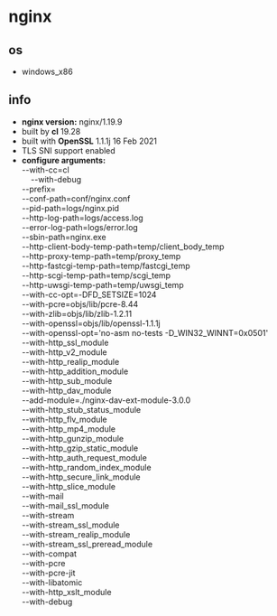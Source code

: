 # nginx
## os
- windows_x86
## info
- **nginx version:**   nginx/1.19.9
- built by **cl** 19.28
- built with **OpenSSL** 1.1.1j  16 Feb 2021
- TLS SNI support enabled
- **configure arguments:** <br>
--with-cc=cl <br>
&nbsp;&nbsp;&nbsp;&nbsp;--with-debug<br>
 --prefix= <br>
 --conf-path=conf/nginx.conf <br>
 --pid-path=logs/nginx.pid  <br>
 --http-log-path=logs/access.log  <br>
 --error-log-path=logs/error.log  <br>
 --sbin-path=nginx.exe  <br>
 --http-client-body-temp-path=temp/client_body_temp <br>
 --http-proxy-temp-path=temp/proxy_temp <br>
 --http-fastcgi-temp-path=temp/fastcgi_temp  <br>
 --http-scgi-temp-path=temp/scgi_temp  <br>
 --http-uwsgi-temp-path=temp/uwsgi_temp <br>
 --with-cc-opt=-DFD_SETSIZE=1024 <br>
 --with-pcre=objs/lib/pcre-8.44 <br>
 --with-zlib=objs/lib/zlib-1.2.11  <br>
 --with-openssl=objs/lib/openssl-1.1.1j <br>
 --with-openssl-opt='no-asm no-tests -D_WIN32_WINNT=0x0501'  <br>
 --with-http_ssl_module <br>
 --with-http_v2_module <br>
 --with-http_realip_module <br>
 --with-http_addition_module <br>
 --with-http_sub_module <br>
 --with-http_dav_module <br>
 --add-module=./nginx-dav-ext-module-3.0.0  <br>
 --with-http_stub_status_module  <br>
 --with-http_flv_module  <br>
 --with-http_mp4_module  <br>
 --with-http_gunzip_module <br>
 --with-http_gzip_static_module  <br>
 --with-http_auth_request_module  <br>
 --with-http_random_index_module  <br>
 --with-http_secure_link_module  <br>
 --with-http_slice_module  <br>
 --with-mail  <br>
 --with-mail_ssl_module  <br>
 --with-stream  <br>
 --with-stream_ssl_module  <br>
 --with-stream_realip_module  <br>
 --with-stream_ssl_preread_module <br>
 --with-compat  <br>
 --with-pcre  <br>
 --with-pcre-jit <br>
 --with-libatomic <br>
 --with-http_xslt_module  <br>
 --with-debug <br>